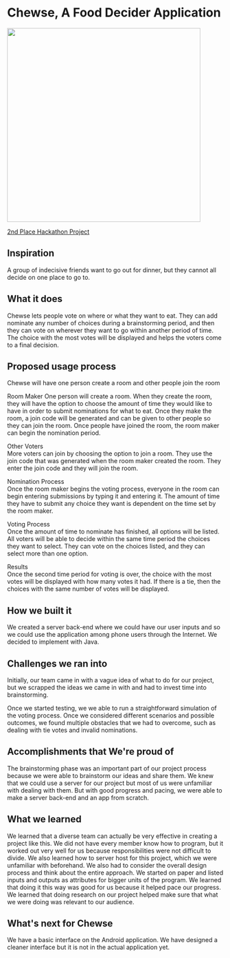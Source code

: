 # Chewse, A Food Decider Application
<img src="https://i.imgur.com/x9ThHwg.jpg" width="450">
<p><a href="https://devpost.com/software/chewse">2nd Place Hackathon Project</a></p>
<h2>Inspiration</h2>

<p>A group of indecisive friends want to go out for dinner, but they cannot all decide on one place to go to.</p>

<h2>What it does</h2>

<p>Chewse lets people vote on where or what they want to eat. They can add nominate any number of choices during a brainstorming period, and then they can vote on wherever they want to go within another period of time. The choice with the most votes will be displayed and helps the voters come to a final decision.</p>

<h2>Proposed usage process</h2>

<p>Chewse will have one person create a room and other people join the room</p>

<p>Room Maker
One person will create a room. When they create the room, they will have the option to choose the amount of time they would like to have in order to submit nominations for what to eat. Once they make the room, a join code will be generated and can be given to other people so they can join the room.
Once people have joined the room, the room maker can begin the nomination period.</p>

<p>Other Voters<br>
More voters can join by choosing the option to join a room. They use the join code that was generated when the room maker created the room. They enter the join code and they will join the room. </p>

<p>Nomination Process <br>
Once the room maker begins the voting process, everyone in the room can begin entering submissions by typing it and entering it. The amount of time they have to submit any choice they want is dependent on the time set by the room maker.</p>

<p>Voting Process<br>
Once the amount of time to nominate has finished, all options will be listed. All voters will be able to decide within the same time period the choices they want to select. They can vote on the choices listed, and they can select more than one option. </p>

<p>Results<br>
Once the second time period for voting is over, the choice with the most votes will be displayed with how many votes it had. If there is a tie, then the choices with the same number of votes will be displayed.</p>

<h2>How we built it</h2>

<p>We created a server back-end where we could have our user inputs and so we could use the application among phone users through the Internet.
We decided to implement with Java.</p>

<h2>Challenges we ran into</h2>

<p>Initially, our team came in with a vague idea of what to do for our project, but we scrapped the ideas we came in with and had to invest time into brainstorming.</p>

<p>Once we started testing, we we able to run a straightforward simulation of the voting process. Once we considered different scenarios and possible outcomes, we found multiple obstacles that we had to overcome, such as dealing with tie votes and invalid nominations.</p>

<h2>Accomplishments that We're proud of</h2>

<p>The brainstorming phase was an important part of our project process because we were able to brainstorm our ideas and share them. 
We knew that we could use a server for our project but most of us were unfamiliar with dealing with them. But with good progress and pacing, we were able to make a server back-end and an app from scratch. </p>

<h2>What we learned</h2>

<p>We learned that a diverse team can actually be very effective in creating a project like this. We did not have every member know how to program, but it worked out very well for us because responsibilities were not difficult to divide. 
We also learned how to server host for this project, which we were unfamiliar with beforehand. 
We also had to consider the overall design process and think about the entire approach. We started on paper and listed inputs and outputs as attributes for bigger units of the program. We learned that doing it this way was good for us because it helped pace our progress.
We learned that doing research on our project helped make sure that what we were doing was relevant to our audience.</p>

<h2>What's next for Chewse</h2>

<p>We have a basic interface on the Android application. We have designed a cleaner interface but it is not in the actual application yet. </p>

</div>
